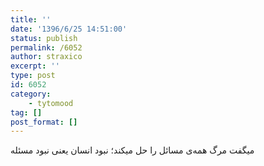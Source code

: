 ```yaml
---
title: ''
date: '1396/6/25 14:51:00'
status: publish
permalink: /6052
author: straxico
excerpt: ''
type: post
id: 6052
category:
    - tytomood
tag: []
post_format: []
---
```

میگفت مرگ همه‌ی مسائل را حل میکند؛ نبود انسان یعنی نبود مسئله